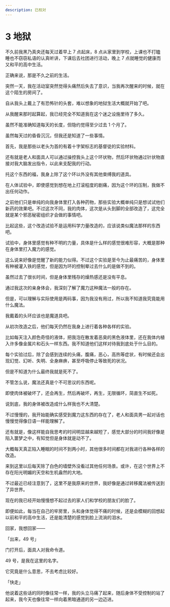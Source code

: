 ```yaml
---
description: 已校对
---
```


# 3 地狱

不久前我黑乃真央还每天过着早上 7 点起床，8 点从家里到学校，上课也不打瞌睡也不窃窃私语的认真听讲，下课后去社团进行活动，晚上 7 点就睡觉的健康而又和平的高中生活。

正确来说，那是不久之前的生活。

突然一天，我在活动室突然觉得头痛然后失去了意识，当我再次醒来的时候，就在这个陌生的房间了。

自从我头上戴上了有恐怖针的头套，难以想象的地狱生活大概就开始了吧。

从我醒来那时起算起，我已经完全不知道我在这个迷之设施里待了多久。

虽然不能准确知道每天的长度，但隐约觉得至少过去 1 个月了。

虽然每天过的昏昏沉沉，但我还是知道了一些事情。

首先，我是那些以老头为首的有着十字架标志的基督徒的实验材料。

还有就是老人和面具人可以通过操控我头上这个环状物，然后环状物通过针状物直接对我大脑发出指令，以此来支配我的行动。

托这个东西的福，我身上除了这个环以外没有其他束缚我的道具。

在人体试验中，即使感觉到想在地上打滚程度的剧痛，因为这个环的压制，我做不出任何动作。

之前他们只是单纯的向我身体里打入各种药物，那些实验大概单纯只是想试试他们新药的效果吧。不过这次不同，我的肉体，这次是从头到脚的全部改造了，这完全就是某个邪恶秘密组织才会做的事情吧。

比起这些，这个改造试验不是运用科学力量改造的，应该说类似魔法那样的东西吧。

试验中，身体里感觉有种不明的力量，具体是什么样的感觉很难形容，大概是那种在身体里打入魔力的感觉。

这么说来好像是觉醒了新的能力似得。不过这个实验是至今为止最痛苦的，身体里有种被灌入铁的感觉，但是因为环的控制晕过去什么的是做不到的。

虽然过去了很长时间，但是身体里残存的燥热感还是没有平息。

通过我这次的亲身体会，我深刻了解了魔力这种魔法一般的存在。

但是，可以理解与实际使用是两码事，因为我没有用过，所以我不知道我究竟能用什么魔法。

我戴着的头环应该也是魔道具吧。

从初次改造之后，他们每天仍然在我身上进行着各种各样的实验。

比如每天注入颜色奇怪的液体，把我泡在散发着恶臭的黑色液体里，还在我体内植入许多像金属片和石头一样东西。我不知道他们这样对待我到底处于什么目的。

每个实验过后，除了会感到连续的头痛，腹痛，恶心，高热等症状，有时候还会出现幻觉、幻听、失明、全身麻痹，甚至呼吸停止等致死的状况。

但是不知道为什么最终我就是死不了。

不管怎么说，魔法还真是个不可思议的东西呢。

即使肉体被破坏了，还会再生，然后再破坏，再生，无限循环，简直生不如死。

说到底，我的身体被改造成什么样我也不大清楚。

不过慢慢的，我开始能确实感受到魔力这东西的存在了，老人和面具男一起对话也慢慢觉得像日语一样能理解了。

还有就是，像这样能自我思考的时间明显越来越短了，感觉大部分的时间我好像是陷入噩梦之中，有知觉但是身体就是动不了。

大概每天真正陷入睡眠的时间不到两小时，其他很多时间都在对我进行各种各样的改造。

来到这里以后每天除了白色的墙壁外没看过其他任何场景。或许，在这个世界上不存在阳光明媚的天空和生机盎然的大地。

不过最近已经注意到了，这里不是我原来的世界，我好像是通过转移魔法被传送到了异世界。

现在的我已经开始慢慢想不起过去的家人们和学校的朋友们的脸了。

即便如此，每当在自己的牢房里，头和身体觉得不痛的时候，还是会模糊的回想起以前和平的高中生活，还是能清楚的感觉到脸上流淌的泪水。

回家，我想回家——

「出来，49 号」

门打开后，面具人对我命令道。

49 号，是我在这里的名字。

它究竟是什么意思，不去考虑比较好。

「快走」

他说着这些话的同时像往常一样，我的头立马痛了起来，随后身体不受控制的站了起来，我今天也像往常一样向着黑暗通道的另一边迈进。
